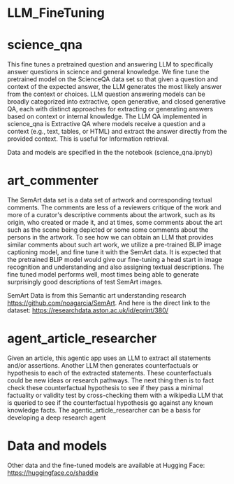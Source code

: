 # LLM_FineTuning


# science_qna

This fine tunes a pretrained question and answering LLM to specifically answer questions in science and general knowledge. We fine tune the pretrained model on the ScienceQA data set so that given a question and context of the expected answer, the LLM generates the most likely answer from the context or choices. LLM question answering models can be broadly categorized into extractive, open generative, and closed generative QA, each with distinct approaches for extracting or generating answers based on context or internal knowledge. The LLM QA implemented in science_qna is Extractive QA where models receive a question and a context (e.g., text, tables, or HTML) and extract the answer directly from the provided context. This is useful for Information retrieval. 

Data and models are specified in the the notebook (science_qna.ipnyb)

# art_commenter

The SemArt data set is a data set of artwork and corresponding textual comments. The comments are less of a reviewers critique of the work and more of a curator's descriptive comments about the artwork, such as its origin, who created or made it, and at times, some comments about the art such as the scene being depicted or some some comments about the persons in the artwork. To see how we can obtain an LLM that provides similar comments about such art work, we utilize a pre-trained BLIP image captioning model, and fine tune it with the SemArt data. It is expected that the pretrained BLIP model would give our fine-tuning a head start in image recognition and understanding and also assigning textual descriptions. The fine tuned model performs well, most times being able to generate surprisingly good descriptions of test SemArt images.  

SemArt Data is from this Semantic art understanding research https://github.com/noagarcia/SemArt. And here is the direct link to the dataset: https://researchdata.aston.ac.uk/id/eprint/380/

# agent_article_researcher

Given an article, this agentic app uses an LLM to extract all statements and/or assertions. Another LLM then generates counterfactuals or hypothesis to each of the extracted statements. These counterfactuals could be new ideas or research pathways. The next thing then is to fact check these counterfactual hypothesis to see if they pass a minimal factuality or validity test by cross-checking them with a wikipedia LLM that is queried to see if the counterfactual hypothesis go against any known knowledge facts. The agentic_article_researcher can be a basis for developing a deep research agent 

# Data and models
Other data and the fine-tuned models are available at Hugging Face: https://huggingface.co/shaddie

